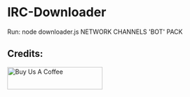 # IRC-Downloader

Run:  node downloader.js NETWORK CHANNELS 'BOT' PACK

## Credits:
<a href="https://www.buymeacoffee.com/sebiweise" target="_blank"><img src="https://cdn.buymeacoffee.com/buttons/v2/default-blue.png" alt="Buy Us A Coffee" height="51px" width="217px" /></a>
